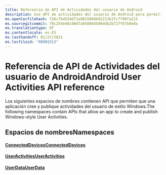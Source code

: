 ```yaml
---
title: Referencia de API de Actividades del usuario de Android
description: Use API de actividades del usuario de Android para permitir a la aplicación crear y publicar actividades de usuario con el estilo de Windows.
ms.openlocfilehash: f26c7b4554d71a981580db92213b2fc7f98fa221
ms.sourcegitcommit: 79c254e48c00d7a050864b90ddb2b727f67b0e8a
ms.translationtype: HT
ms.contentlocale: es-ES
ms.lasthandoff: 01/27/2021
ms.locfileid: "98901513"
---
```

# <a name="android-user-activities-api-reference"></a><span data-ttu-id="9adfb-103">Referencia de API de Actividades del usuario de Android</span><span class="sxs-lookup"><span data-stu-id="9adfb-103">Android User Activities API reference</span></span>

<span data-ttu-id="9adfb-104">Los siguientes espacios de nombres contienen API que permiten que una aplicación cree y publique actividades del usuario de estilo Windows.</span><span class="sxs-lookup"><span data-stu-id="9adfb-104">The following namespaces contain APIs that allow an app to create and publish Windows-style User Activities.</span></span>

## <a name="namespaces"></a><span data-ttu-id="9adfb-105">Espacios de nombres</span><span class="sxs-lookup"><span data-stu-id="9adfb-105">Namespaces</span></span>

#### <a name="connecteddevices"></a>[<span data-ttu-id="9adfb-106">ConnectedDevices</span><span class="sxs-lookup"><span data-stu-id="9adfb-106">ConnectedDevices</span></span>](/java/api/com.microsoft.connecteddevices)
#### <a name="useractivities"></a>[<span data-ttu-id="9adfb-107">UserActivities</span><span class="sxs-lookup"><span data-stu-id="9adfb-107">UserActivities</span></span>](/java/api/com.microsoft.connecteddevices.userdata.useractivities)
#### <a name="userdata"></a>[<span data-ttu-id="9adfb-108">UserData</span><span class="sxs-lookup"><span data-stu-id="9adfb-108">UserData</span></span>](/java/api/com.microsoft.connecteddevices.userdata)